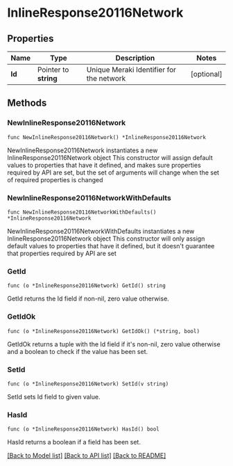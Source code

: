 # InlineResponse20116Network

## Properties

Name | Type | Description | Notes
------------ | ------------- | ------------- | -------------
**Id** | Pointer to **string** | Unique Meraki Identifier for the network | [optional] 

## Methods

### NewInlineResponse20116Network

`func NewInlineResponse20116Network() *InlineResponse20116Network`

NewInlineResponse20116Network instantiates a new InlineResponse20116Network object
This constructor will assign default values to properties that have it defined,
and makes sure properties required by API are set, but the set of arguments
will change when the set of required properties is changed

### NewInlineResponse20116NetworkWithDefaults

`func NewInlineResponse20116NetworkWithDefaults() *InlineResponse20116Network`

NewInlineResponse20116NetworkWithDefaults instantiates a new InlineResponse20116Network object
This constructor will only assign default values to properties that have it defined,
but it doesn't guarantee that properties required by API are set

### GetId

`func (o *InlineResponse20116Network) GetId() string`

GetId returns the Id field if non-nil, zero value otherwise.

### GetIdOk

`func (o *InlineResponse20116Network) GetIdOk() (*string, bool)`

GetIdOk returns a tuple with the Id field if it's non-nil, zero value otherwise
and a boolean to check if the value has been set.

### SetId

`func (o *InlineResponse20116Network) SetId(v string)`

SetId sets Id field to given value.

### HasId

`func (o *InlineResponse20116Network) HasId() bool`

HasId returns a boolean if a field has been set.


[[Back to Model list]](../README.md#documentation-for-models) [[Back to API list]](../README.md#documentation-for-api-endpoints) [[Back to README]](../README.md)


